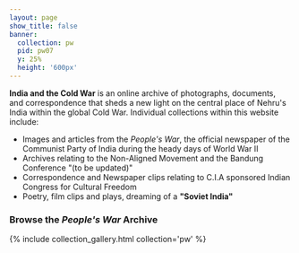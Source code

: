 ```yaml
---
layout: page
show_title: false
banner:
  collection: pw
  pid: pw07
  y: 25%
  height: '600px'
---
```


__India and the Cold War__ is an online archive of photographs, documents, and correspondence that sheds a new light on the central place of Nehru's India within the global Cold War. Individual collections within this website include:

<ul>
<li>Images and articles from the <em>People's War</em>, the official newspaper of the Communist Party of India during the heady days of World War II</li>
<li>Archives relating to the Non-Aligned Movement and the Bandung Conference "(to be updated)"</li>
<li>Correspondence and Newspaper clips relating to C.I.A sponsored Indian Congress for Cultural Freedom</li>
<li> Poetry, film clips and plays, dreaming of a <strong>"Soviet India"</strong></li></ul>


### Browse the *People's War* Archive

{% include collection_gallery.html collection='pw' %}

